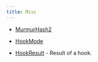 ```yaml
---
title: Misc
---
```


- [MurmurHash2](/docs/api/shared/misc/murmurhash2)

- [HookMode](/docs/api/shared/misc/hookmode)
- [HookResult](/docs/api/shared/misc/hookresult) - Result of a hook.

